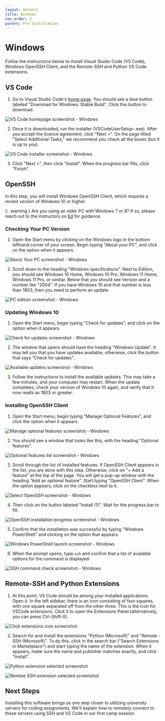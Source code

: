 ```yaml
---
layout: default
title: Windows
nav_order: 2
parent: Pre-Installation
---
```


# Windows

Follow the instructions below to install Visual Studio Code (VS Code), Windows OpenSSH Client, and the Remote-SSH and Python VS Code extensions.

## VS Code

1. Go to Visual Studio Code's [home page](https://code.visualstudio.com/). You should see a blue button labeled "Download for Windows: Stable Build". Click this button to download.

![VS Code homepage screenshot - Windows](/docs/assets/img/install-code-win-1.png)

2. Once it is downloaded, run the installer (VSCodeUserSetup-<version>.exe). After you accept the licence agreement, click "Next >". On the page titled "Select Additional Tasks," we recommend you check all the boxes (but it is up to you).

![VS Code installer screenshot - Windows](/docs/assets/img/install-code-win-2.png)

3. Click "Next >", then click "Install". When the progress bar fills, click "Finish".

## OpenSSH

In this step, you will install Windows OpenSSH Client, which requires a recent version of Windows 10 or higher.

{: .warning }
Are you using an older PC with Windows 7 or 8? If so, please reach out to the instructors on [Ed](https://edstem.org/us/courses/24735/discussion/) for guidance.

### Checking Your PC Version

1. Open the Start menu by clicking on the Windows logo in the bottom lefthand corner of your screen. Begin typing "About your PC", and click on the option when it appears.

![About Your PC screenshot - Windows](/docs/assets/img/install-ssh-win10-1.png)

2. Scroll down to the heading "Windows specifications". Next to Edition, you should see Windows 10 Home, Windows 10 Pro, Windows 11 Home, Windows 11 Pro, or similar. Below that you should see Version and a number like "2004". If you have Windows 10 and that number is less than 1803, then you need to perform an update.

![PC edition screenshot - Windows](/docs/assets/img/install-ssh-win10-2.png)

### Updating Windows 10

1. Open the Start menu, begin typing "Check for updates", and click on the option when it appears.

![Check for updates screenshot - Windows](/docs/assets/img/install-ssh-win10-3.png)

2. The window that opens should have the heading "Windows Update". It may tell you that you have updates available; otherwise, click the button that says "Check for updates".

![Available updates screenshot - Windows](/docs/assets/img/install-ssh-win10-4.png)

3. Follow the instructions to install the available updates. This may take a few minutes, and your computer may restart. When the update completes, check your version of Windows 10 again, and verify that it now reads as 1803 or greater.


### Installing OpenSSH Client

1. Open the Start menu, begin typing "Manage Optional Features", and click the option when it appears.

![Manage optional features screenshot - Windows](/docs/assets/img/install-ssh-win10-5.png)

2. You should see a window that looks like this, with the heading "Optional features".

![Optional features list screenshot - Windows](/docs/assets/img/install-ssh-win10-6.png)

3. Scroll through the list of Installed features. If OpenSSH Client appears in the list, you are done with this step. Otherwise, click on "+ Add a feature" at the top of the page. You will get a pop-up window with the heading "Add an optional feature". Start typing "OpenSSH Client". When the option appears, click on the checkbox next to it.

![Select OpenSSH screenshot - Windows](/docs/assets/img/install-ssh-win10-7.png)

4. Then click on the button labeled "Install (1)". Wait for the progress bar to fill.

![OpenSSH installation progress screenshot - Windows](/docs/assets/img/install-ssh-win10-8.png)

5. Confirm that the installation was successful by typing "Windows PowerShell" and clicking on the option that appears.

![Windows PowerShell launch screenshot - Windows](/docs/assets/img/install-ssh-win10-9.png)

6. When the prompt opens, type `ssh` and confirm that a list of available options for the command is displayed:

![SSH command check screenshot - Windows](/docs/assets/img/install-ssh-win10-10.png)

## Remote-SSH and Python Extensions

1. At this point, VS Code should be among your installed applications. Open it. In the left sidebar, there is an icon consisting of four squares, with one square separated off from the other three. This is the icon for VSCode extensions. Click it to open the Extensions Panel (alternatively, you can press Ctrl-Shift-X).

![Click extensions icon screenshot](/docs/assets/img/install-ext-1.png)

2. Search for and install the extensions "Python (Microsoft)" and "Remote - SSH (Microsoft)". To do this, click in the search bar ("Search Extensions in Marketplace") and start typing the name of the extension. When it appears, make sure the name and publisher matches exactly, and click "Install".

![Python extension selected screenshot](/docs/assets/img/install-ext-2.png)

![Remtoe SSH extension selected screenshot](/docs/assets/img/install-ext-3.png)

## Next Steps

Installing this software brings us one step closer to utilizing university servers for coding assignments. We'll explain how to remotely connect to these servers using SSH and VS Code in our first camp session.